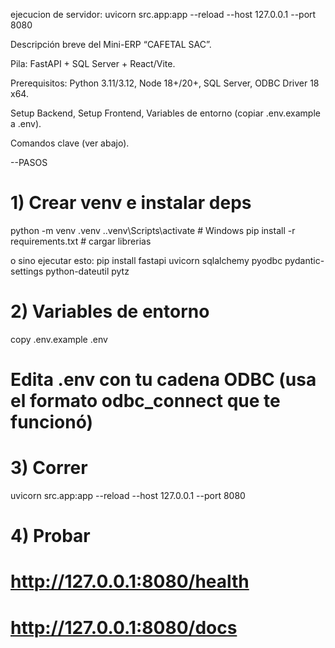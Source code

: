 ejecucion de servidor:
uvicorn src.app:app --reload --host 127.0.0.1 --port 8080

Descripción breve del Mini-ERP “CAFETAL SAC”.

Pila: FastAPI + SQL Server + React/Vite.

Prerequisitos: Python 3.11/3.12, Node 18+/20+, SQL Server, ODBC Driver 18 x64.

Setup Backend, Setup Frontend, Variables de entorno (copiar .env.example a .env).

Comandos clave (ver abajo).

--PASOS
# 1) Crear venv e instalar deps

python -m venv .venv
.\.venv\Scripts\activate         # Windows
pip install -r requirements.txt  # cargar librerias

o sino ejecutar esto:
pip install fastapi uvicorn sqlalchemy pyodbc pydantic-settings python-dateutil pytz

# 2) Variables de entorno
copy .env.example .env
# Edita .env con tu cadena ODBC (usa el formato odbc_connect que te funcionó)

# 3) Correr
uvicorn src.app:app --reload --host 127.0.0.1 --port 8080

# 4) Probar
# http://127.0.0.1:8080/health
# http://127.0.0.1:8080/docs
